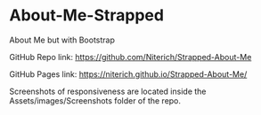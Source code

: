 # About-Me-Strapped
About Me but with Bootstrap

GitHub Repo link: https://github.com/Niterich/Strapped-About-Me

GitHub Pages link: https://niterich.github.io/Strapped-About-Me/

Screenshots of responsiveness are located inside the Assets/images/Screenshots folder of the repo.
